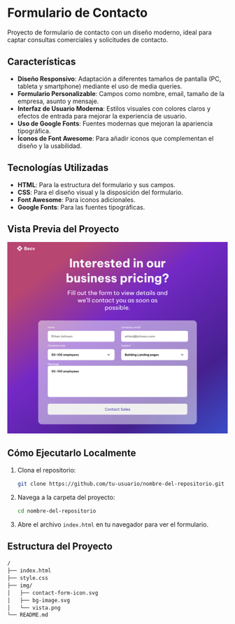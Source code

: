 # Formulario de Contacto

Proyecto de formulario de contacto con un diseño moderno, ideal para captar consultas comerciales y solicitudes de contacto.

## Características

- **Diseño Responsivo**: Adaptación a diferentes tamaños de pantalla (PC, tableta y smartphone) mediante el uso de media queries.
- **Formulario Personalizable**: Campos como nombre, email, tamaño de la empresa, asunto y mensaje.
- **Interfaz de Usuario Moderna**: Estilos visuales con colores claros y efectos de entrada para mejorar la experiencia de usuario.
- **Uso de Google Fonts**: Fuentes modernas que mejoran la apariencia tipográfica.
- **Íconos de Font Awesome**: Para añadir iconos que complementan el diseño y la usabilidad.

## Tecnologías Utilizadas

- **HTML**: Para la estructura del formulario y sus campos.
- **CSS**: Para el diseño visual y la disposición del formulario.
- **Font Awesome**: Para iconos adicionales.
- **Google Fonts**: Para las fuentes tipográficas.

## Vista Previa del Proyecto

![Vista Previa del Proyecto](img/vista.png)

## Cómo Ejecutarlo Localmente

1. Clona el repositorio:
    ```bash
    git clone https://github.com/tu-usuario/nombre-del-repositorio.git
    ```
2. Navega a la carpeta del proyecto:
    ```bash
    cd nombre-del-repositorio
    ```
3. Abre el archivo `index.html` en tu navegador para ver el formulario.

## Estructura del Proyecto

```bash
/
├── index.html
├── style.css
├── img/
│   ├── contact-form-icon.svg
│   ├── bg-image.svg
│   └── vista.png
└── README.md
